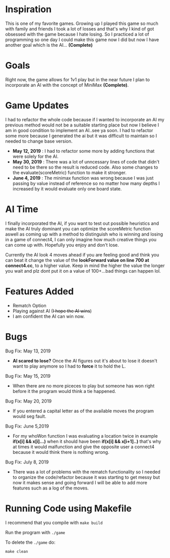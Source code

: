 # Inspiration 

This is one of my favorite games. Growing up I played this game so much with family and friends I took a lot of losses and that's why I kind of got obsessed with the game because I hate losing. So I practiced a lot of programming so one day I could make this game now I did but now I have another goal which is the AI... **(Complete)**

# Goals
Right now, the game allows for 1v1 play but in the near future I plan to incorporate an AI with the concept of MiniMax **(Complete)**.

# Game Updates
I had to refactor the whole code because if I wanted to incorporate an AI my previous method would not be a suitable starting place but now I believe I am in good condition to implement an AI..see ya soon. I had to refactor some more because I generated the ai but it was difficult to maintain so I needed to change base version. 
- **May 12, 2019** : 
I had to refactor some more by adding functions that were solely for the AI.
- **May 30, 2019** : 
There was a lot of unncessary lines of code that didn't need to be there so the result is reduced code.
Also some changes to the evaluate(scoreMetric) function to make it stronger.
- **June 4, 2019** : 
The minimax function was wrong because I was just passing by value instead of reference so no matter how many depths I increased by it would evaluate only one board state.

# AI Time
I finally incorporated the AI, if you want to test out possible heuristics and make the AI truly dominant you can optimize the scoreMetric function aswell as coming up with a method to distinguish who is winning and losing in a game of connect4, I can only imagine how much creative things you can come up with. Hopefully you enjoy and don't lose.

Currently the AI look 4 moves ahead if you are feeling good and think you can beat it change the value of the **lookForward value on line 700 at connect4.cc**, to a higher value.
Keep in mind the higher the value the longer you wait and plz dont put it on a value of 100+...bad things can happen lol.

# Features Added
- Rematch Option
- Playing against AI (~~I hope the AI wins~~)
- I am confident the AI can win now.

# Bugs
Bug Fix: May 13, 2019
- **AI scared to lose?** Once the AI figures out it's about to lose it doesn't want to play anymore so I had to **force** it to hold the L.

Bug Fix: May 15, 2019
- When there are no more piceces to play but someone has won right before it the program would think a tie happened.

Bug Fix: May 20, 2019
- If you entered a capital letter as of the available moves the program would seg fault.

Bug Fix: June 5,2019
- For my whoWon function I was evaluating a location twice in example **if(x[i] && x[i]...)** when it should have been **if(x[i] && x[i+1]..)**
that's why at times it would malfunction and give the opposite user a connect4 because it would think there is nothing wrong.

Bug Fix: July 8, 2019
- There was a lot of problems with the rematch functionality so I needed to organize the code/refactor because it was starting to get messy but now it makes sense and going forward I will be able to add more features such as a log of the moves.

# Running Code using Makefile

I recommend that you compile with ``make build``

Run the program with ``./game``

To delete the ``./game`` do:

 ``make clean``

